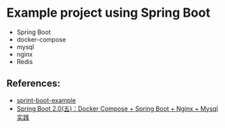 # Example project using Spring Boot

- Spring Boot
- docker-compose
- mysql
- nginx
- Redis


## References:

- [sprint-boot-example](https://github.com/ityouknow/spring-boot-examples/tree/master/dockercompose-springboot-mysql-nginx/)
- [Spring Boot 2.0(五)：Docker Compose + Spring Boot + Nginx + Mysql 实践](http://www.cnblogs.com/ityouknow/p/8661644.html)
